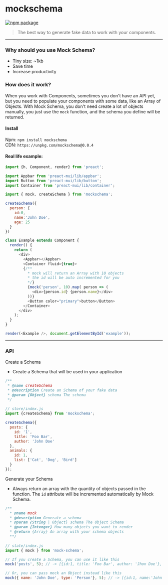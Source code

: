 # mockschema

[![npm package](https://img.shields.io/badge/npm-v0.0.4-blue.svg)](https://www.npmjs.com/package/mockschema)

> The best way to generate fake data to work with your components.

---

### Why should you use Mock Schema?
 * Tiny size: ~1kb
 * Save time
 * Increase productivity


### How does it work?
When you work with Components, sometimes you don't have an API yet, but you need to populate your components with some data, like an Array of Objects. With Mock Schema, you don't need create a lot of objects manually, you just use the ```mock``` function, and the schema you define will be returned.


#### Install

Npm: `npm install mockschema` </br>
CDN: `https://unpkg.com/mockschema@0.0.4`

#### Real life example:

```javascript
import {h, Component, render} from 'preact';

import Appbar from 'preact-mui/lib/appbar';
import Button from 'preact-mui/lib/button';
import Container from 'preact-mui/lib/container';

import { mock, createSchema } from 'mockschema';

createSchema({
  person: {
    id:0, 
    name:'John Doe', 
    age: 25
  }
})

class Example extends Component {
  render() {
    return (
      <div>
        <Appbar></Appbar>
        <Container fluid={true}>
        {/** 
          * mock will return an Array with 10 objects
          * the id will be auto incremented for you
          */}
          {mock('person', 10).map( person => (
            <div>{person.id} {person.name}</div>
          ))}
          <Button color="primary">button</Button>
        </Container>
      </div>
    );
  }
}

render(<Example />, document.getElementById('example'));
```

---

### API

 Create a Schema
 * Create a Schema that will be used in your application
```javascript
/**
 * @name createSchema
 * @description Create an Schema of your fake data
 * @param {Object} schema The schema
 */
 
// store/index.js
import {createSchema} from 'mockschema';

createSchema({
  posts: {
    id: '1',
    title: 'Foo Bar',
    author: 'John Doe'
  },
  animals: {
    id: 1,
    list: ['Cat', 'Dog', 'Bird']
  }
});
```

Generate your Schema
 * Always return an array with the quantity of objects passed in the function. The ```id``` attribute will be incremented automatically by Mock Schema.

```javascript
/**
  * @name mock
  * @description Generate a schema
  * @param {String | Object} schema The Object Schema
  * @param {Intenger} How many objects you want to render
  * @return {Array} An array with your schema objects
  **/
 
// state/index.js
import { mock } from 'mock-schema';

// If you create a Schema, you can use it like this
mock('posts', 5); // -> [{id:1, title: 'Foo Bar', author: 'Jhon Doe'}, {id:2, title: 'Foo Bar', author: 'Jhon Doe'}, ...]

// Or, you can pass mock an Object instead like this
mock({ name: 'John Doe', type: 'Person'}, 5); // -> [{id:1, name:'John Doe', type: 'Person'}, {id:2, name:'John Doe', type: 'Person'}, ...]

```
